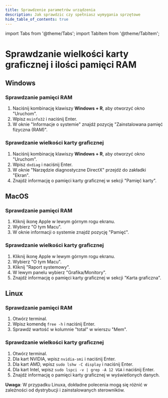 ```yaml
---
title: Sprawdzenie parametrów urządzenia
description: Jak sprawdzic czy spełniasz wymygania sprzętowe
hide_table_of_contents: true
---
```



import Tabs from '@theme/Tabs';
import TabItem from '@theme/TabItem';

# Sprawdzanie wielkości karty graficznej i ilości pamięci RAM


<Tabs>

  <TabItem value="Windows" label="Windows">
  
## Windows

### Sprawdzanie pamięci RAM

1. Naciśnij kombinację klawiszy **Windows + R**, aby otworzyć okno "Uruchom".
2. Wpisz `msinfo32` i naciśnij Enter.
3. W oknie "Informacje o systemie" znajdź pozycję "Zainstalowana pamięć fizyczna (RAM)".

### Sprawdzanie wielkości karty graficznej

1. Naciśnij kombinację klawiszy **Windows + R**, aby otworzyć okno "Uruchom".
2. Wpisz `dxdiag` i naciśnij Enter.
3. W oknie "Narzędzie diagnostyczne DirectX" przejdź do zakładki "Ekran".
4. Znajdź informację o pamięci karty graficznej w sekcji "Pamięć karty".

</TabItem>
  <TabItem value="macos" label="MacOs">

## MacOS

### Sprawdzanie pamięci RAM

1. Kliknij ikonę Apple w lewym górnym rogu ekranu.
2. Wybierz "O tym Macu".
3. W oknie informacji o systemie znajdź pozycję "Pamięć".

### Sprawdzanie wielkości karty graficznej

1. Kliknij ikonę Apple w lewym górnym rogu ekranu.
2. Wybierz "O tym Macu".
3. Kliknij "Raport systemowy".
4. W lewym panelu wybierz "Grafika/Monitory".
5. Znajdź informację o pamięci karty graficznej w sekcji "Karta graficzna".


</TabItem>
 <TabItem value="linux" label="Linux">

## Linux

### Sprawdzanie pamięci RAM

1. Otwórz terminal.
2. Wpisz komendę `free -h` i naciśnij Enter.
3. Sprawdź wartość w kolumnie "total" w wierszu "Mem".

### Sprawdzanie wielkości karty graficznej

1. Otwórz terminal.
2. Dla kart NVIDIA, wpisz `nvidia-smi` i naciśnij Enter.
3. Dla kart AMD, wpisz `sudo lshw -C display` i naciśnij Enter.
4. Dla kart Intel, wpisz `sudo lspci -v | grep -A 12 VGA` i naciśnij Enter.
5. Znajdź informację o pamięci karty graficznej w wyświetlonych danych.

**Uwaga**: W przypadku Linuxa, dokładne polecenia mogą się różnić w zależności od dystrybucji i zainstalowanych sterowników.

</TabItem>
</Tabs>




